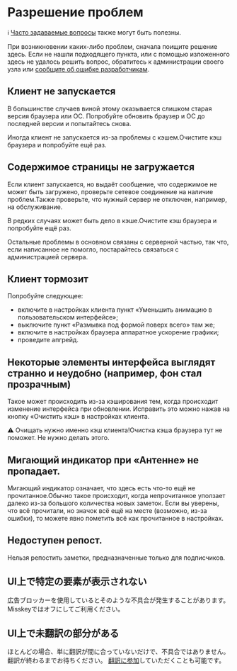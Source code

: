 # Разрешение проблем
<div class="info">ℹ️ <a href="./faq">Часто задаваемые вопросы</a> также могут быть полезны.</div>

При возникновении каких-либо проблем, сначала поищите решение здесь. Если не нашли подходящего пункта, или с помощью изложенного здесь не удалось решить вопрос, обратитесь к администрации своего узла или [сообщите об ошибке разработчикам](./report-issue).

## Клиент не запускается
В большинстве случаев виной этому оказывается слишком старая версия браузера или ОС. Попробуйте обновить браузер и ОС до последней версии и попытайтесь снова.

Иногда клиент не запускается из-за проблемы с кэшем.Очистите кэш браузера и попробуйте ещё раз.

## Содержимое страницы не загружается
Если клиент запускается, но выдаёт сообщение, что содержимое не может быть загружено, проверьте сетевое соединение на наличие проблем.Также проверьте, что нужный сервер не отключен, например, на обслуживание.

В редких случаях может быть дело в кэше.Очистите кэш браузера и попробуйте ещё раз.

Остальные проблемы в основном связаны с серверной частью, так что, если написанное не помогло, постарайтесь связаться с администрацией сервера.

## Клиент тормозит
Попробуйте следующее:

- включите в настройках клиента пункт «Уменьшить анимацию в пользовательском интерфейсе»;
- выключите пункт «Размывка под формой поверх всего» там же;
- включите в настройках браузера аппаратное ускорение графики;
- проведите апгрейд.

## Некоторые элементы интерфейса выглядят странно и неудобно (например, фон стал прозрачным)
Такое может происходить из-за кэширования тем, когда происходит изменение интерфейса при обновлении. Исправить это можно нажав на кнопку «Очистить кэш» в настройках клиента.
<div class="warn">⚠️ Очищать нужно именно кэш клиента!Очистка кэша браузера тут не поможет. Не нужно делать этого.</div>

## Мигающий индикатор при «Антенне» не пропадает.
Мигающий индикатор означает, что здесь есть что-то ещё не прочитанное.Обычно такое происходит, когда непрочитанное уползает далеко из-за большого количества новых заметок. Если вы уверены, что всё прочитали, но значок всё ещё на месте (возможно, из-за ошибки), то можете явно пометить всё как прочитанное в настройках.

## Недоступен репост.
Нельзя репостить заметки, предназначенные только для подписчиков.

## UI上で特定の要素が表示されない
広告ブロッカーを使用しているとそのような不具合が発生することがあります。Misskeyではオフにしてご利用ください。

## UI上で未翻訳の部分がある
ほとんどの場合、単に翻訳が間に合っていないだけで、不具合ではありません。翻訳が終わるまでお待ちください。 [翻訳に参加](./misskey)していただくことも可能です。
